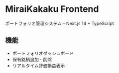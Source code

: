 # MiraiKakaku Frontend

ポートフォリオ管理システム - Next.js 14 + TypeScript

## 機能
- ポートフォリオダッシュボード
- 保有銘柄追加・削除
- リアルタイム評価損益表示

